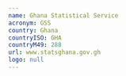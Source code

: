 ```yaml
---
name: Ghana Statistical Service
acronym: GSS
country: Ghana
countryISO: GHA
countryM49: 288
url: www.statsghana.gov.gh
logo: null
---
```


